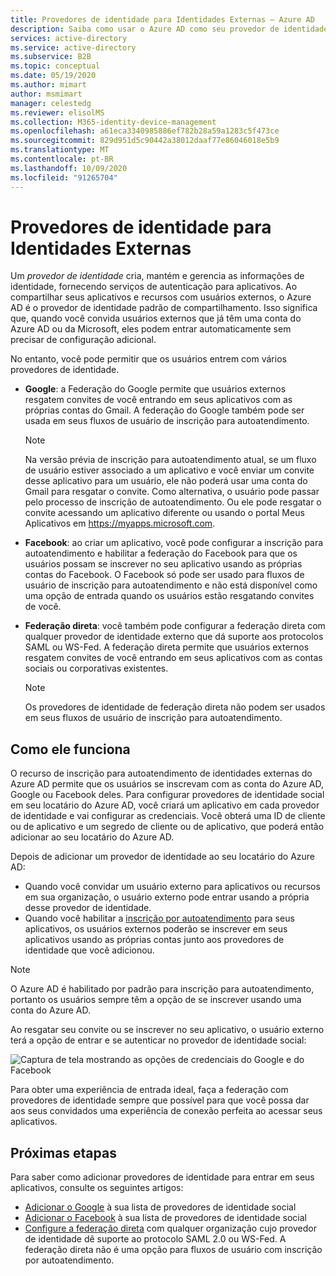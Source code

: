 ```yaml
---
title: Provedores de identidade para Identidades Externas – Azure AD
description: Saiba como usar o Azure AD como seu provedor de identidade padrão para compartilhamento com usuários externos.
services: active-directory
ms.service: active-directory
ms.subservice: B2B
ms.topic: conceptual
ms.date: 05/19/2020
ms.author: mimart
author: msmimart
manager: celestedg
ms.reviewer: elisolMS
ms.collection: M365-identity-device-management
ms.openlocfilehash: a61eca3340985886ef782b28a59a1283c5f473ce
ms.sourcegitcommit: 829d951d5c90442a38012daaf77e86046018e5b9
ms.translationtype: MT
ms.contentlocale: pt-BR
ms.lasthandoff: 10/09/2020
ms.locfileid: "91265704"
---
```

# <a name="identity-providers-for-external-identities"></a>Provedores de identidade para Identidades Externas

Um *provedor de identidade* cria, mantém e gerencia as informações de identidade, fornecendo serviços de autenticação para aplicativos. Ao compartilhar seus aplicativos e recursos com usuários externos, o Azure AD é o provedor de identidade padrão de compartilhamento. Isso significa que, quando você convida usuários externos que já têm uma conta do Azure AD ou da Microsoft, eles podem entrar automaticamente sem precisar de configuração adicional.

No entanto, você pode permitir que os usuários entrem com vários provedores de identidade.

- **Google**: a Federação do Google permite que usuários externos resgatem convites de você entrando em seus aplicativos com as próprias contas do Gmail. A federação do Google também pode ser usada em seus fluxos de usuário de inscrição para autoatendimento.
   > [!NOTE]
   > Na versão prévia de inscrição para autoatendimento atual, se um fluxo de usuário estiver associado a um aplicativo e você enviar um convite desse aplicativo para um usuário, ele não poderá usar uma conta do Gmail para resgatar o convite. Como alternativa, o usuário pode passar pelo processo de inscrição de autoatendimento. Ou ele pode resgatar o convite acessando um aplicativo diferente ou usando o portal Meus Aplicativos em https://myapps.microsoft.com.

- **Facebook**: ao criar um aplicativo, você pode configurar a inscrição para autoatendimento e habilitar a federação do Facebook para que os usuários possam se inscrever no seu aplicativo usando as próprias contas do Facebook. O Facebook só pode ser usado para fluxos de usuário de inscrição para autoatendimento e não está disponível como uma opção de entrada quando os usuários estão resgatando convites de você.

- **Federação direta**: você também pode configurar a federação direta com qualquer provedor de identidade externo que dá suporte aos protocolos SAML ou WS-Fed. A federação direta permite que usuários externos resgatem convites de você entrando em seus aplicativos com as contas sociais ou corporativas existentes. 
   > [!NOTE]
   > Os provedores de identidade de federação direta não podem ser usados em seus fluxos de usuário de inscrição para autoatendimento.


## <a name="how-it-works"></a>Como ele funciona

O recurso de inscrição para autoatendimento de identidades externas do Azure AD permite que os usuários se inscrevam com as conta do Azure AD, Google ou Facebook deles. Para configurar provedores de identidade social em seu locatário do Azure AD, você criará um aplicativo em cada provedor de identidade e vai configurar as credenciais. Você obterá uma ID de cliente ou de aplicativo e um segredo de cliente ou de aplicativo, que poderá então adicionar ao seu locatário do Azure AD.

Depois de adicionar um provedor de identidade ao seu locatário do Azure AD:

- Quando você convidar um usuário externo para aplicativos ou recursos em sua organização, o usuário externo pode entrar usando a própria desse provedor de identidade.
- Quando você habilitar a [inscrição por autoatendimento](self-service-sign-up-overview.md) para seus aplicativos, os usuários externos poderão se inscrever em seus aplicativos usando as próprias contas junto aos provedores de identidade que você adicionou.

> [!NOTE]
> O Azure AD é habilitado por padrão para inscrição para autoatendimento, portanto os usuários sempre têm a opção de se inscrever usando uma conta do Azure AD.

Ao resgatar seu convite ou se inscrever no seu aplicativo, o usuário externo terá a opção de entrar e se autenticar no provedor de identidade social:

![Captura de tela mostrando as opções de credenciais do Google e do Facebook](media/identity-providers/sign-in-with-social-identity.png)

Para obter uma experiência de entrada ideal, faça a federação com provedores de identidade sempre que possível para que você possa dar aos seus convidados uma experiência de conexão perfeita ao acessar seus aplicativos.  

## <a name="next-steps"></a>Próximas etapas

Para saber como adicionar provedores de identidade para entrar em seus aplicativos, consulte os seguintes artigos:

- [Adicionar o Google](google-federation.md) à sua lista de provedores de identidade social
- [Adicionar o Facebook](facebook-federation.md) à sua lista de provedores de identidade social
- [Configure a federação direta](direct-federation.md) com qualquer organização cujo provedor de identidade dê suporte ao protocolo SAML 2.0 ou WS-Fed. A federação direta não é uma opção para fluxos de usuário com inscrição por autoatendimento.
